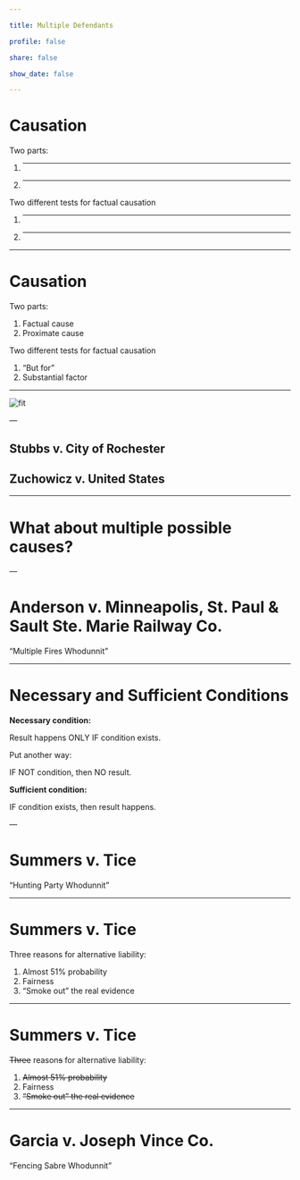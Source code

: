 ```yaml
---

title: Multiple Defendants

profile: false

share: false

show_date: false

---
```


# Causation

Two parts:
1. _____________
2. _____________

Two different tests for factual causation
1. _____________
2. _____________

---

# Causation

Two parts:
1. Factual cause
2. Proximate cause

Two different tests for factual causation
1. “But for”
2. Substantial factor

---

![fit](images/same_pic.jpeg)

—

## Stubbs v. City of Rochester

## Zuchowicz v. United States

---


# What about multiple possible causes?

—

# Anderson v. Minneapolis, St. Paul & Sault Ste. Marie Railway Co.
“Multiple Fires Whodunnit”

---

# Necessary and Sufficient Conditions

**Necessary condition:**

Result happens ONLY IF condition exists.

Put another way: 

IF NOT condition, then NO result.

**Sufficient condition:**

IF condition exists, then result happens.

—

# Summers v. Tice
“Hunting Party Whodunnit”

---

# Summers v. Tice

Three reasons for alternative liability:
1. Almost 51% probability
2. Fairness
3. “Smoke out” the real evidence

---

# Summers v. Tice

~~Three~~ reason~~s~~ for alternative liability:
1. ~~Almost 51% probability~~
2. Fairness
3. ~~“Smoke out” the real evidence~~

---

# Garcia v. Joseph Vince Co.
“Fencing Sabre Whodunnit”


